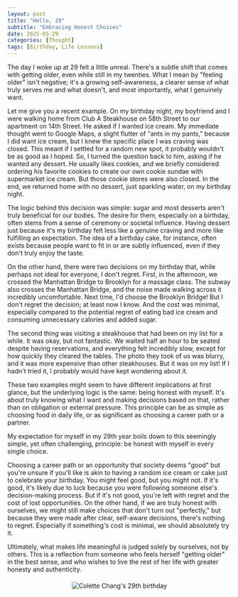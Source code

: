 ```yaml
---
layout: post
title: "Hello, 29"
subtitle: "Embracing Honest Choices"
date: 2025-05-29
categories: [Thought]
tags: [Birthday, Life Lessons]
---
```


The day I woke up at 29 felt a little unreal. There's a subtle shift that comes with getting older, even while still in my twenties. What I mean by "feeling older" isn't negative; it's a growing self-awareness, a clearer sense of what truly serves me and what doesn't, and most importantly, what I genuinely want.

Let me give you a recent example. On my birthday night, my boyfriend and I were walking home from Club A Steakhouse on 58th Street to our apartment on 14th Street. He asked if I wanted ice cream. My immediate thought went to Google Maps, a slight flutter of "ants in my pants," because I did want ice cream, but I knew the specific place I was craving was closed. This meant if I settled for a random new spot, it probably wouldn't be as good as I hoped. So, I turned the question back to him, asking if he wanted any dessert. He usually likes cookies, and we briefly considered ordering his favorite cookies to create our own cookie sundae with supermarket ice cream. But those cookie stores were also closed. In the end, we returned home with no dessert, just sparkling water, on my birthday night.

The logic behind this decision was simple: sugar and most desserts aren't truly beneficial for our bodies. The desire for them, especially on a birthday, often stems from a sense of ceremony or societal influence. Having dessert just because it's my birthday felt less like a genuine craving and more like fulfilling an expectation. The idea of a birthday cake, for instance, often exists because people want to fit in or are subtly influenced, even if they don't truly enjoy the taste.

On the other hand, there were two decisions on my birthday that, while perhaps not ideal for everyone, I don't regret. First, in the afternoon, we crossed the Manhattan Bridge to Brooklyn for a massage class. The subway also crosses the Manhattan Bridge, and the noise made walking across it incredibly uncomfortable. Next time, I'd choose the Brooklyn Bridge! But I don't regret the decision; at least now I know. And the cost was minimal, especially compared to the potential regret of eating bad ice cream and consuming unnecessary calories and added sugar.

The second thing was visiting a steakhouse that had been on my list for a while. It was okay, but not fantastic. We waited half an hour to be seated despite having reservations, and everything felt incredibly slow, except for how quickly they cleared the tables. The photo they took of us was blurry, and it was more expensive than other steakhouses. But it was on my list! If I hadn't tried it, I probably would have kept wondering about it.

These two examples might seem to have different implications at first glance, but the underlying logic is the same: being honest with myself. It's about truly knowing what I want and making decisions based on that, rather than on obligation or external pressure. This principle can be as simple as choosing food in daily life, or as significant as choosing a career path or a partner.

My expectation for myself in my 29th year boils down to this seemingly simple, yet often challenging, principle: be honest with myself in every single choice.

Choosing a career path or an opportunity that society deems "good" but you're unsure if you'll like is akin to having a random ice cream or cake just to celebrate your birthday. You might feel good, but you might not. If it's good, it's likely due to luck because you were following someone else's decision-making process. But if it's not good, you're left with regret and the cost of lost opportunities. On the other hand, if we are truly honest with ourselves, we might still make choices that don't turn out "perfectly," but because they were made after clear, self-aware decisions, there's nothing to regret. Especially if something's cost is minimal, we should absolutely try it.

Ultimately, what makes life meaningful is judged solely by ourselves, not by others. This is a reflection from someone who feels herself "getting older" in the best sense, and who wishes to live the rest of her life with greater honesty and authenticity. 

<div style="text-align: center; margin: 20px 0;">
  <img src="{{ site.baseurl }}/assets/blog-images/29thbirthday.JPG" alt="Colette Chang's 29th birthday" style="max-width: 100%; height: auto;">
</div>
